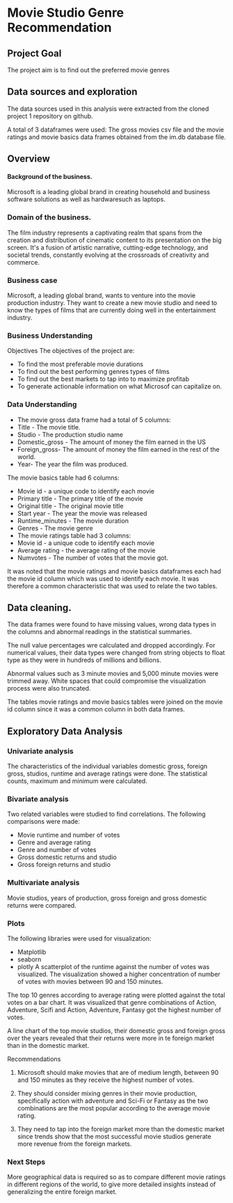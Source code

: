 # Movie Studio Genre Recommendation

## Project Goal

The project aim is to find out the preferred movie genres 

## Data sources and exploration

The data sources used in this analysis were extracted from the cloned project 1 repository on github. 

A total of 3 dataframes were used: The gross movies csv file and the movie ratings and movie basics data frames obtained from the im.db database file. 

## Overview

#### Background of the business.
Microsoft is a leading global brand in creating household and business software solutions as well as hardwaresuch as laptops. 

### Domain of the business.
The film industry represents a captivating realm that spans from the creation and distribution of cinematic content to its presentation on the big screen. It's a fusion of artistic narrative, cutting-edge technology, and societal trends, constantly evolving at the crossroads of creativity and commerce.

### Business case
Microsoft, a leading global brand, wants to venture into the movie production industry. They want to create a new movie studio and need to know the types of films that are currently doing well in the entertainment industry. 

### Business Understanding
Objectives
The objectives of the project are: 

* To find the most preferable movie durations
* To find out the best performing genres types of films
* To find out the best markets to tap into to maximize profitab
* To generate actionable information on what Microsof can capitalize on. 

### Data Understanding

* The movie gross data frame had a total of 5 columns: 
* Title - The movie title. 
* Studio - The production studio name 
* Domestic_gross - The amount of money the film earned in the US
* Foreign_gross- The amount of money the film earned in the rest of the world.
* Year- The year the film was produced. 

The movie basics table had 6 columns: 
* Movie id - a unique code to identify each movie
* Primary title - The primary title of the movie
* Original title - The original movie title
* Start year - The year the movie was released
* Runtime_minutes - The movie duration
* Genres - The movie genre
* The movie ratings table had 3 columns:
* Movie id - a unique code to identify each movie
* Average rating - the average rating of the movie
* Numvotes - The number of votes that the movie got. 

It was noted that the movie ratings and movie basics dataframes each had the movie id column which was used to identify each movie. It was therefore a common characteristic that was used to relate the two tables. 

## Data cleaning.
The data frames were found to have missing values, wrong data types in the columns and abnormal readings in the statistical summaries.

The null value percentages wre calculated and dropped accordingly. For numerical values, their data types were changed from string objects to float type as they were in hundreds of millions and billions. 

Abnormal values such as 3 minute movies and 5,000 minute movies were trimmed away. 
White spaces that could compromise the visualization process were also truncated. 

The tables movie ratings and movie basics tables were joined on the movie id column since it was a common column in both data frames. 

## Exploratory Data  Analysis

### Univariate analysis
The characteristics of the individual variables domestic gross, foreign gross, studios, runtime and average ratings were done. 
The statistical counts, maximum and minimum were calculated. 

### Bivariate analysis

Two related variables were studied to find correlations. The following comparisons were made: 
* Movie runtime and number of votes
* Genre and average rating
* Genre and number of votes
* Gross domestic returns and studio
* Gross foreign returns and studio

### Multivariate analysis
Movie studios, years of production, gross foreign and gross domestic returns were compared. 

### Plots
The following libraries were used for visualization: 
* Matplotlib
* seaborn
* plotly
A scatterplot of the runtime against the number of votes was visualized. The visualization showed a higher concentration of number of votes with movies between 90 and 150 minutes.

The top 10 genres according to average rating were plotted against the total votes on a bar chart. It was visualized that genre combinations of Action, Adventure, Scifi and Action, Adventure, Fantasy got the highest number of votes.

A line chart of the top movie studios, their domestic gross and foreign gross over the years revealed that their returns were more in te foreign market than in the domestic market. 

Recommendations
1. Microsoft should make movies that are of medium length, between 90 and 150 minutes as they receive the highest number of votes. 

2. They should consider mixing genres in their movie production, specifically action with adventure and Sci-Fi or Fantasy as the two combinations are the most popular according to the average movie rating.

3. They need to tap into the foreign market more than the domestic market since trends show that the most successful movie studios generate more revenue from the foreign markets. 


### Next Steps
More geographical data is required so as to compare different movie ratings in different regions of the world, to give more detailed insights instead of generalizing the entire foreign market. 